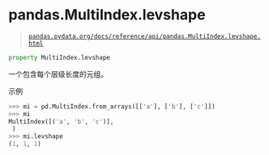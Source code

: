 # pandas.MultiIndex.levshape

> [`pandas.pydata.org/docs/reference/api/pandas.MultiIndex.levshape.html`](https://pandas.pydata.org/docs/reference/api/pandas.MultiIndex.levshape.html)

```py
property MultiIndex.levshape
```

一个包含每个层级长度的元组。

示例

```py
>>> mi = pd.MultiIndex.from_arrays([['a'], ['b'], ['c']])
>>> mi
MultiIndex([('a', 'b', 'c')],
 )
>>> mi.levshape
(1, 1, 1) 
```
